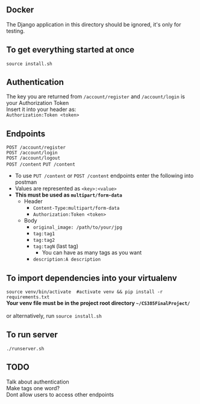 ## Docker 
The Django application in this directory should be ignored, it's only for testing.


## To get everything started at once
`source install.sh`

## Authentication
The key you are returned from `/account/register` and `/account/login` is your Authorization Token<br>
Insert it into your header as:<br>
`Authorization:Token <token>`<br>

## Endpoints
`POST /account/register`<br>
`POST /account/login`<br>
`POST /account/logout`<br>
`POST /content`
`PUT /content`
- To use `PUT /content` or `POST /content` endpoints enter the following into postman
- Values are represented as `<key>:<value>`
- <b>This must be used as `multipart/form-data`</b>
  - Header
    - `Content-Type:multipart/form-data`
    - `Authorization:Token <token>`
  - Body
    - `original_image: /path/to/your/jpg`
    - `tag:tag1`
    - `tag:tag2`
    - `tag:tagN` (last tag)
      - You can have as many tags as you want
    - `description:A description`

## To import dependencies into your virtualenv  
`source venv/bin/activate  #activate venv && pip install -r requirements.txt`<br>
<b>Your venv file must be in the project root directory `~/CS385FinalProject/`</b><br><br>
or alternatively, run `source install.sh`<br>

## To run server
`./runserver.sh`

## TODO
Talk about authentication<br>
Make tags one word?<br>
Dont allow users to access other endpoints<br>
